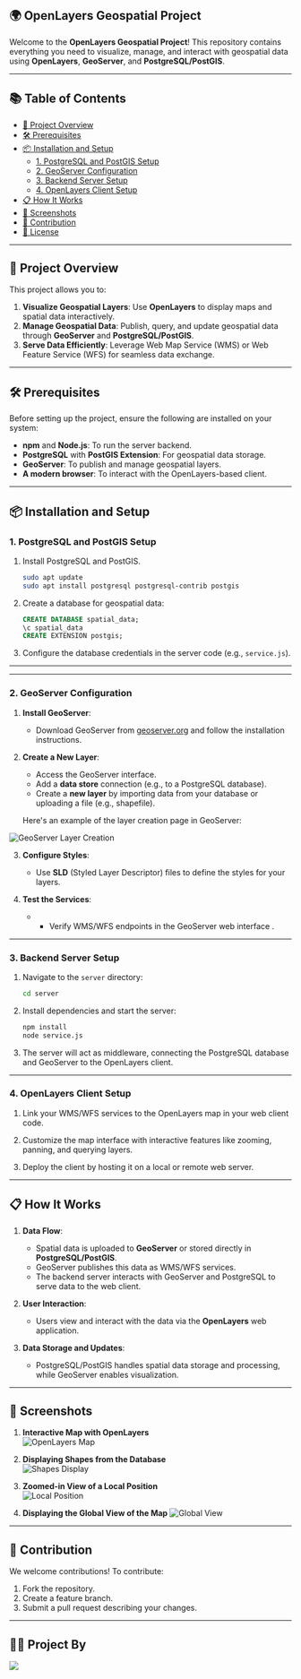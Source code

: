 ## 🌍 OpenLayers Geospatial Project

Welcome to the **OpenLayers Geospatial Project**! This repository contains everything you need to visualize, manage, and interact with geospatial data using **OpenLayers**, **GeoServer**, and **PostgreSQL/PostGIS**.

---

## 📚 Table of Contents

- [🚀 Project Overview](#-project-overview)
- [🛠 Prerequisites](#-prerequisites)
- [📦 Installation and Setup](#-installation-and-setup)
  - [1. PostgreSQL and PostGIS Setup](#1-postgresql-and-postgis-setup)
  - [2. GeoServer Configuration](#2-geoserver-configuration)
  - [3. Backend Server Setup](#3-backend-server-setup)
  - [4. OpenLayers Client Setup](#4-openlayers-client-setup)
- [📋 How It Works](#-how-it-works)
- [📸 Screenshots](#-screenshots)
- [👥 Contribution](#-contribution)
- [📄 License](#-license)

---

## 🚀 Project Overview

This project allows you to:

1. **Visualize Geospatial Layers**: Use **OpenLayers** to display maps and spatial data interactively.
2. **Manage Geospatial Data**: Publish, query, and update geospatial data through **GeoServer** and **PostgreSQL/PostGIS**.
3. **Serve Data Efficiently**: Leverage Web Map Service (WMS) or Web Feature Service (WFS) for seamless data exchange.

---

## 🛠 Prerequisites

Before setting up the project, ensure the following are installed on your system:

- **npm** and **Node.js**: To run the server backend.
- **PostgreSQL** with **PostGIS Extension**: For geospatial data storage.
- **GeoServer**: To publish and manage geospatial layers.
- **A modern browser**: To interact with the OpenLayers-based client.

---

## 📦 Installation and Setup

### 1. PostgreSQL and PostGIS Setup

1. Install PostgreSQL and PostGIS.
   ```bash
   sudo apt update
   sudo apt install postgresql postgresql-contrib postgis
   ```
2. Create a database for geospatial data:
   ```sql
   CREATE DATABASE spatial_data;
   \c spatial_data
   CREATE EXTENSION postgis;
   ```
3. Configure the database credentials in the server code (e.g., `service.js`).

---

---

### 2. GeoServer Configuration

1. **Install GeoServer**:

   - Download GeoServer from [geoserver.org](https://geoserver.org/) and follow the installation instructions.

2. **Create a New Layer**:

   - Access the GeoServer interface.
   - Add a **data store** connection (e.g., to a PostgreSQL database).
   - Create a **new layer** by importing data from your database or uploading a file (e.g., shapefile).

   Here's an example of the layer creation page in GeoServer:

![GeoServer Layer Creation](images/geoServer_layer_creation.PNG)

3. **Configure Styles**:

   - Use **SLD** (Styled Layer Descriptor) files to define the styles for your layers.

4. **Test the Services**:
   - - Verify WMS/WFS endpoints in the GeoServer web interface .

---

### 3. Backend Server Setup

1. Navigate to the `server` directory:

   ```bash
   cd server
   ```

2. Install dependencies and start the server:

   ```bash
   npm install
   node service.js
   ```

3. The server will act as middleware, connecting the PostgreSQL database and GeoServer to the OpenLayers client.

---

### 4. OpenLayers Client Setup

1. Link your WMS/WFS services to the OpenLayers map in your web client code.

2. Customize the map interface with interactive features like zooming, panning, and querying layers.

3. Deploy the client by hosting it on a local or remote web server.

---

## 📋 How It Works

1. **Data Flow**:

   - Spatial data is uploaded to **GeoServer** or stored directly in **PostgreSQL/PostGIS**.
   - GeoServer publishes this data as WMS/WFS services.
   - The backend server interacts with GeoServer and PostgreSQL to serve data to the web client.

2. **User Interaction**:

   - Users view and interact with the data via the **OpenLayers** web application.

3. **Data Storage and Updates**:
   - PostgreSQL/PostGIS handles spatial data storage and processing, while GeoServer enables visualization.

---

## 📸 Screenshots

1. **Interactive Map with OpenLayers**  
   ![OpenLayers Map](images/openlayermap.PNG)

2. **Displaying Shapes from the Database**  
   ![Shapes Display](images/polygone.PNG)

3. **Zoomed-in View of a Local Position**  
   ![Local Position](images/my_position.PNG)
4. **Displaying the Global View of the Map**
   ![Global View](images/global_view.png)

---

## 👥 Contribution

We welcome contributions! To contribute:

1. Fork the repository.
2. Create a feature branch.
3. Submit a pull request describing your changes.

---

## **🧑‍💻 Project By**

<a href="https://github.com/AnasBenAmor10/OpenLayers_Geospatial_Project/graphs/contributors">
    <img src="https://contrib.rocks/image?repo=AnasBenAmor10/OpenLayers_Geospatial_Project" />
</a>

